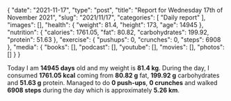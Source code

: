 {
    "date": "2021-11-17",
    "type": "post",
    "title": "Report for Wednesday 17th of November 2021",
    "slug": "2021\/11\/17",
    "categories": [
        "Daily report"
    ],
    "images": [],
    "health": {
        "weight": 81.4,
        "height": 173,
        "age": 14945
    },
    "nutrition": {
        "calories": 1761.05,
        "fat": 80.82,
        "carbohydrates": 199.92,
        "protein": 51.63
    },
    "exercise": {
        "pushups": 0,
        "crunches": 0,
        "steps": 6908
    },
    "media": {
        "books": [],
        "podcast": [],
        "youtube": [],
        "movies": [],
        "photos": []
    }
}

Today I am <strong>14945 days</strong> old and my weight is <strong>81.4 kg</strong>. During the day, I consumed <strong>1761.05 kcal</strong> coming from <strong>80.82 g</strong> fat, <strong>199.92 g</strong> carbohydrates and <strong>51.63 g</strong> protein. Managed to do <strong>0 push-ups</strong>, <strong>0 crunches</strong> and walked <strong>6908 steps</strong> during the day which is approximately <strong>5.26 km</strong>.